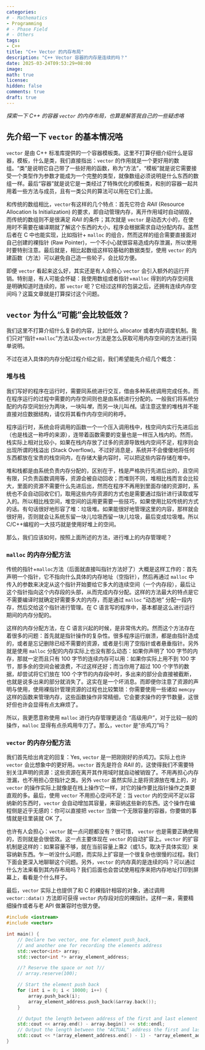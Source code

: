 ```yaml
---
categories:
# - Mathematics
- Programming
# - Phase Field
# - Others
tags:
- C++
title: "C++ Vector 的内存布局"
description: "C++ Vector 容器的内存是连续的吗？"
date: 2025-03-24T09:53:29+08:00
image: 
math: true
license: 
hidden: false
comments: true
draft: true
---
```


*探索一下 C++ 的容器 `vector` 的内存布局，也算是解答我自己的一些疑虑咯*

## 先介绍一下 `vector` 的基本情况咯

`vector` 是由 C++ 标准库提供的一个容器模板类。这里不打算仔细介绍什么是容器，模板，什么是类，我们直接指出：`vector` 的作用就是一个更好用的数组。“类”是说明它自己带了一些好用的函数，称为“方法”，“模板”就是说它需要接受一个类型作为参数才能成为一个完整的类型，就像数组必须说明是什么东西的数组一样。最后“容器”就是说它是一类经过了特殊优化的模板类，和别的容器一起共用着一些方法与成员，且有一类公共的算法可以用在它们上面。

和传统的数组相比，`vector`有这样的几个特点：首先它符合 *RAII* (Resource Allocation Is Initialization) 的要求，即自动管理内存，离开作用域时自动销毁，而传统的数组则不是很满足 *RAII* 的条件；其次就是 `vector` 是动态大小的，在使用时不需要在编译期就了解这个东西的大小，程序会根据需求自动分配内存。虽然后者在 C 中也能实现，比如指针+ `malloc` 的组合，然而这样的组合需要直接面对自己创建的裸指针 (Raw Pointer)，一个不小心就很容易造成内存泄漏，所以使用时要特别注意。最后就是，相比起数组这样较基础的数据类型，使用 `vector` 的内建函数（方法）可以避免自己造一些轮子，会比较方便。

即便 `vector` 看起来这么好，其实还是有人会担心 `vector` 会引入额外的运行开销。特别是，有人可能会怀疑：我使用数组或者指针+`malloc` 得到的内存空间我是明确知道时连续的，那 `vector` 呢？它经过这样的包装之后，还拥有连续内存空间吗？这篇文章就是打算探讨这个问题。

## `vector` 为什么“可能”会比较低效？

我们这里不打算介绍什么复杂的内容，比如什么 allocator 或者内存调度机制。我们只对“指针+`malloc`”方法以及`vector`方法是怎么获取可用内存空间的方法进行简单说明。

不过在进入具体的内存分配过程介绍之前，我们希望能先介绍几个概念：

### 堆与栈

我们写好的程序在运行时，需要同系统进行交互，借由多种系统调用完成任务。而在程序运行的过程中需要的内存空间则也是由系统进行分配的。一般我们将系统分配的内存空间划分为两块，一块叫*堆*，而另一块儿叫*栈*。请注意这里的堆栈并不能直接对应数据结构，请仅将其看作内存空间的称呼。

程序运行时，系统会将调用的函数一个一个压入调用栈中，栈空间内实行先进后出（也是栈这一称呼的来源），连带着函数需要的变量也是一样压入栈内的。然而，栈实际上相对比较小，如果在栈内存放了过多的资源导致栈内空间不足，程序则会出现所谓的栈溢出 (Stack Overflow)。不过好消息是，系统并不会傻傻地将任何东西都放在宝贵的栈空间内，在存储大量内容时，可以把这些内容存储在堆中。

堆和栈都是由系统负责内存分配的，区别在于，栈是严格执行先进后出的，且空间有限，只负责函数调用等，资源会被自动回收；而堆则不同，堆相比栈而言会比较大，里面的资源不需要什么先进后出，然而在程序不再用到里面存储的资源时，系统也不会自动回收它们，取用这些内存资源的方式也是需要通过指针进行读取或写入的。所以相比栈空间，堆空间的运用更需要一些技巧，如果使用比较传统的方式的话。有句话很好地形容了堆：垃圾堆。如果能很好地管理这里的内容，那样就会很好用，否则就会让系统东留一块儿垃圾西留一块儿垃圾，最后变成垃圾堆。所以C/C++编程的一大技巧就是使用好堆上的空间。

那么，我们应该如何，按照上面所述的方法，进行堆上的内存管理呢？

### `malloc` 的内存分配方法

传统的指针+`malloc`方法（后面就直接叫指针方法好了）大概是这样工作的：首先声明一个指针，它不指向什么具体的内存地址（空指针），然后再通过 `malloc` 中传入的参数来决定从这个指针开始要给它多大的连续空间（一个内存段），最后让这个指针指向这个内存段的头部，从而完成内存分配。这样的方法最大的特点是它不需要编译时就确定好需要多大的内存，而是通过 `malloc` “动态地” 分配一段内存，然后交给这个指针进行管理。在 C 语言写的程序中，基本都是这么进行运行期间的内存分配的。

这样的内存分配方法，在 C 语言兴起的时候，是非常伟大的。然而这个方法存在着很多的问题：首先就是指针操作的复杂性。很多程序运行崩溃，都是由指针造成的，或者是忘记删除已经不需要的资源，或者是引用了空指针或者悬垂指针。另外就是使用 `malloc` 分配的内存实际上也没有那么动态：如果你声明了 100 字节的内存，那就一定而且只有 100 字节的连续内存可以用：如果你实际上用不到 100 字节，那多余的空间会被浪费，不过这样还好；而当你用了超过 100 个字节的数据，却尝试将它们放在 100 个字节的内存段中时，多出来的部分会直接被截断，也就是说多出来的部分就消失了。这实在是一个坏消息。而即便你注意了资源的声明与使用，使用裸指针管理资源的过程也比较繁琐：你需要使用一些诸如 `memcpy` 这样的函数来管理内存，这些函数操作非常精细，它会要求操作的字节数量，这很好但也许会显得有点太麻烦了。

所以，我更愿意称使用 `malloc` 进行内存管理更适合 “高级用户”，对于比较一般的操作，`malloc` 显得有点杀鸡用牛刀了。那么，`vector` 是“杀鸡刀”吗？

### `vector` 的内存分配方法

我们首先给出肯定的回复：Yes, `vector` 是一把刚刚好的杀鸡刀。实际上也许 `vector` 会比想象中的更好用。`vector` 首先是符合 *RAII* 的，这使得我们不需要特别关注声明的资源：这些资源在离开其作用域时就自动被销毁了。不用再担心内存泄漏，也不用担心空指针之类。另外 `vector` 虽然实际上是将资源放在堆上的，对 `vector` 的操作实际上就像是在栈上操作它一样，对它的操作要比指针操作之类要直观的多。最后，使用 `vector` 不用担心空间不足：当 `vector` 内的空间不足以容纳新的东西时，`vector` 会自动增加其容量，来容纳这些新的东西。这个操作在编程侧是近乎无感的：你可以直接把 `vector` 当做一个无限容量的容器，你要做的事情就是往里装就 OK 了。

也许有人会担心：`vector` 就一点问题都没有？很可惜， `vector` 也是需要正确使用的，否则就是会很低效。这一点主要体现在 `vector` 的自动扩容上。`vector` 的扩容机制是这样的：如果容量不够，就在当前容量上乘2（或1.5，取决于具体实现）来容纳新东西。乍一听没什么问题，而实际上扩容是一个很复杂也很慢的过程。我们下面会更深入地聊聊这个问题。另外，`vector` 的内存真的是连续的吗？可以通过什么方法来看到其内存布局吗？我们后面也会尝试使用程序来把内存地址打印到屏幕上，看看是个什么样子。

最后，`vector` 实际上也提供了和 C 的裸指针相容的对象，通过调用 `vector::data()` 方法即可获得 `vector` 内存段对应的裸指针。这样一来，需要精细操作或者与老 API 做兼容时也很方便。




```cpp
#include <iostream>
#include <vector>

int main() {
    // Declare two vector, one for element push_back,
    // and another one for recording the elements address
    std::vector<int> array;
    std::vector<int *> array_element_address;

    //? Reserve the space or not ?//
    // array.reserve(100);

    // Start the element push back
    for (int i = 0; i < 10000; i++) {
        array.push_back(i);
        array_element_address.push_back(&array.back());
    }

    // Output the length between address of the first and last element ?
    std::cout << array.end() - array.begin() << std::endl;
    // Output the length between the "ACTUAL" address the first and last element in array
    std::cout << *(array_element_address.end() - 1) - *array_element_address.begin() << std::endl;
}
```
